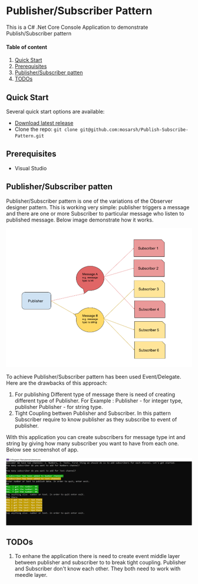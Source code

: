 # Publisher/Subscriber Pattern
This is a C# .Net Core Console Application to demonstrate Publish/Subscriber pattern

#### Table of content
1. [Quick Start](#quick-start)
2. [Prerequisites](#prerequisites)
3. [Publisher/Subscriber patten](#publisher/subscriber-pattern)
5. [TODOs](#todos)

## Quick Start
Several quick start options are available:
- [Download latest release](https://github.com/mosarsh/Publish-Subscribe-Pattern/archive/master.zip)
- Clone the repo: `git clone git@github.com:mosarsh/Publish-Subscribe-Pattern.git`

## Prerequisites
- Visual Studio
   
## Publisher/Subscriber patten
Publisher/Subscriber pattern is one of the variations of the Observer designer pattern. This is working very simple: publisher triggers a message and there are one or more Subscriber to particular message who listen to published message. Below image demonstrate how it works.

![](images/diagram1.png)

To achieve Publisher/Subscriber pattern has been used Event/Delegate. Here are the drawbacks of this approach:
1. For publishing Different type of message there is need of creating different type of Publisher. For Example : Publisher<int> - for integer type,  publisher Publisher<string> - for string type.
2. Tight Coupling bettwen Publisher and Subscriber. In this pattern Subscriber require to know publisher as they subscribe to event of publisher.
   
With this application you can create subscribers for message type int and string by giving how many subscriber you want to have from each one. Below see screenshot of app.

![](images/consoleapp.PNG)

## TODOs
1. To enhane the application there is need to create event middle layer between publisher and subscriber to to break tight coupling. Publisher and Subscriber don't know each other. They both need to work with meedle layer.
